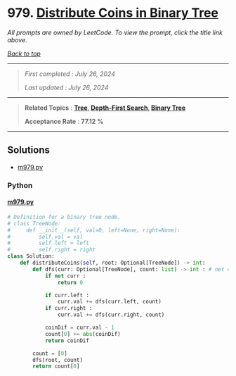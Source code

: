 # 979. [Distribute Coins in Binary Tree](<https://leetcode.com/problems/distribute-coins-in-binary-tree>)

*All prompts are owned by LeetCode. To view the prompt, click the title link above.*

*[Back to top](<../README.md>)*

------

> *First completed : July 26, 2024*
>
> *Last updated : July 26, 2024*

------

> **Related Topics** : **[Tree](<by_topic/Tree.md>), [Depth-First Search](<by_topic/Depth-First Search.md>), [Binary Tree](<by_topic/Binary Tree.md>)**
>
> **Acceptance Rate** : **77.12 %**

------

## Solutions

- [m979.py](<../my-submissions/m979.py>)
### Python
#### [m979.py](<../my-submissions/m979.py>)
```Python
# Definition for a binary tree node.
# class TreeNode:
#     def __init__(self, val=0, left=None, right=None):
#         self.val = val
#         self.left = left
#         self.right = right
class Solution:
    def distributeCoins(self, root: Optional[TreeNode]) -> int:
        def dfs(curr: Optional[TreeNode], count: list) -> int : # net dif of coins
            if not curr :
                return 0

            if curr.left :
                curr.val += dfs(curr.left, count)
            if curr.right :
                curr.val += dfs(curr.right, count)

            coinDif = curr.val - 1
            count[0] += abs(coinDif)
            return coinDif

        count = [0]
        dfs(root, count)
        return count[0]

```

